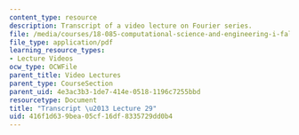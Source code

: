 ```yaml
---
content_type: resource
description: Transcript of a video lecture on Fourier series.
file: /media/courses/18-085-computational-science-and-engineering-i-fall-2008/416f1d639bea05cf16df8335729dd0b4_18-085F08-L29.pdf
file_type: application/pdf
learning_resource_types:
- Lecture Videos
ocw_type: OCWFile
parent_title: Video Lectures
parent_type: CourseSection
parent_uid: 4e3ac3b3-1de7-414e-0518-1196c7255bbd
resourcetype: Document
title: "Transcript \u2013 Lecture 29"
uid: 416f1d63-9bea-05cf-16df-8335729dd0b4
---
```

